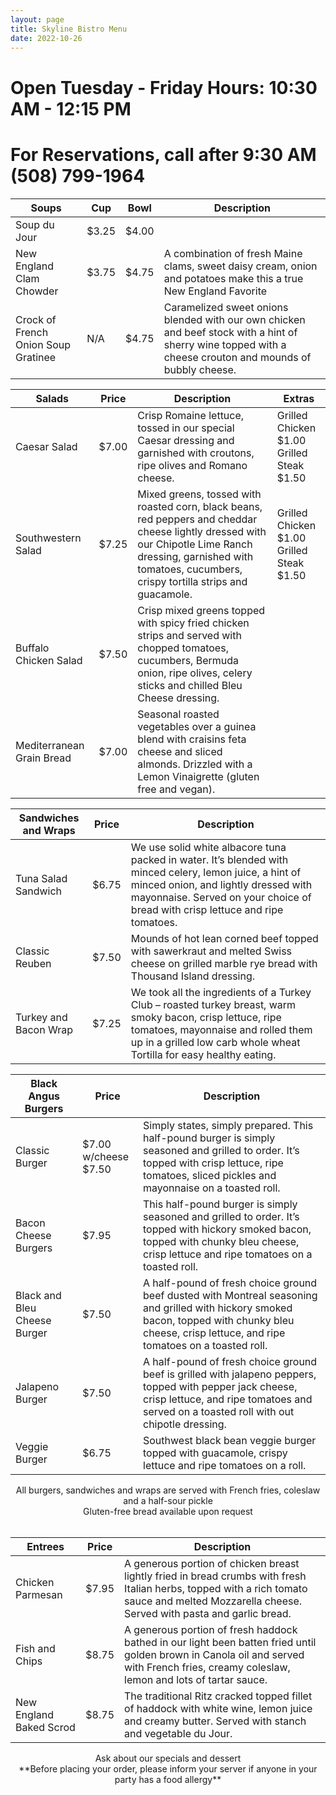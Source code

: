 ```yaml
---
layout: page
title: Skyline Bistro Menu
date: 2022-10-26
---
```


# Open Tuesday - Friday Hours: 10:30 AM - 12:15 PM 
# For Reservations, call after 9:30 AM (508) 799-1964


| Soups |  Cup | Bowl | Description |
| ----- | ---- | ----- | ---------- |
| Soup du Jour | $3.25 |  $4.00 | 
| New England Clam Chowder | $3.75 | $4.75 |A combination of fresh Maine clams, sweet daisy cream, onion and potatoes make this a true New England Favorite|
| Crock of French Onion Soup Gratinee | N/A | $4.75 | Caramelized sweet onions blended with our own chicken and beef stock with a hint of sherry wine topped with a cheese crouton and mounds of bubbly cheese.|

| Salads | Price | Description | Extras |
|--------| ----- | ----------- | ------ |
|Caesar Salad  | $7.00  | Crisp Romaine lettuce, tossed in our special Caesar dressing and garnished with croutons, ripe olives and Romano cheese.| Grilled Chicken $1.00 <br>  Grilled Steak <br> $1.50 | 
| Southwestern Salad | $7.25 | Mixed greens, tossed with roasted corn, black beans, red peppers and cheddar cheese lightly dressed with our Chipotle Lime Ranch dressing, garnished with tomatoes, cucumbers, crispy tortilla strips and guacamole.| Grilled Chicken  $1.00 <br> Grilled Steak <br> $1.50  |
| Buffalo Chicken Salad | $7.50 | Crisp mixed greens topped with spicy fried chicken strips and served with chopped tomatoes, cucumbers, Bermuda onion, ripe olives, celery sticks and chilled Bleu Cheese dressing. | 
| Mediterranean Grain Bread | $7.00 | Seasonal roasted vegetables over a guinea blend with craisins feta cheese and sliced almonds. Drizzled with a Lemon Vinaigrette (gluten free and vegan).|

|Sandwiches and Wraps | Price | Description |
|-------------------- | ----- | ----------- |
| Tuna Salad Sandwich | $6.75 | We use solid white albacore tuna packed in water. It’s blended with minced celery, lemon juice, a hint of minced onion, and lightly dressed with mayonnaise. Served on your choice of bread with crisp lettuce and ripe tomatoes.| 
| Classic Reuben | $7.50 |  Mounds of hot lean corned beef topped with sawerkraut and melted Swiss cheese on grilled marble rye bread with Thousand Island dressing.|
|Turkey and Bacon Wrap | $7.25 | We took all the ingredients of a Turkey Club – roasted turkey breast, warm smoky bacon, crisp lettuce, ripe tomatoes, mayonnaise and rolled them up in a grilled low carb whole wheat Tortilla for easy healthy eating.|

|Black Angus Burgers| Price | Description |
|------------------ | ----- | ----------- |
| Classic Burger | $7.00  <br> w/cheese $7.50 | Simply states, simply prepared. This half-pound burger is simply seasoned and grilled to order. It’s topped with crisp lettuce, ripe tomatoes, sliced pickles and mayonnaise on a toasted roll. |
| Bacon Cheese Burgers  | $7.95 | This half-pound burger is simply seasoned and grilled to order. It’s topped with hickory smoked bacon, topped with chunky bleu cheese, crisp lettuce and ripe tomatoes on a toasted roll. |
| Black and Bleu Cheese Burger | $7.50 | A half-pound of fresh choice ground beef dusted with Montreal seasoning and grilled with hickory smoked bacon, topped with chunky bleu cheese, crisp lettuce, and ripe tomatoes on a toasted roll. | 
| Jalapeno Burger | $7.50 | A half-pound of fresh choice ground beef is grilled with jalapeno peppers, topped with pepper jack cheese, crisp lettuce, and ripe tomatoes and served on a toasted roll with out chipotle dressing. | 
| Veggie Burger | $6.75 | Southwest black bean veggie burger topped with guacamole, crispy lettuce and ripe tomatoes on a roll. |

<div align="center" > All burgers, sandwiches and wraps are served with French fries, coleslaw and a half-sour pickle <br> Gluten-free bread available upon request </div><br>

| Entrees | Price | Description | 
| ------- | ----- | ----------- | 
|Chicken Parmesan|  $7.95 | A generous portion of chicken breast lightly fried in bread crumbs with fresh Italian herbs, topped with a rich tomato sauce and melted Mozzarella cheese. Served with pasta and garlic bread.|
|Fish and Chips| $8.75 | A generous portion of fresh haddock bathed in our light been batten fried until golden brown in Canola oil and served with French fries, creamy coleslaw, lemon and lots of tartar sauce.|
|New England Baked Scrod| $8.75 | The traditional Ritz cracked topped fillet of haddock with white wine, lemon juice and creamy butter. Served with stanch and vegetable du Jour.| 

<div align="center" > Ask about our specials and dessert <br> **Before placing your order, please inform your server if anyone in your party has a food allergy** </div>